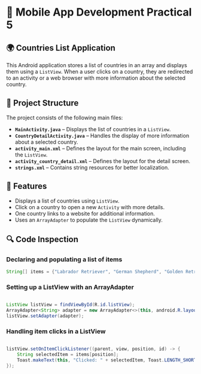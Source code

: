 
# 📌 Mobile App Development Practical 5  
## 🌍 Countries List Application  

This Android application stores a list of countries in an array and displays them using a `ListView`. When a user clicks on a country, they are redirected to an activity or a web browser with more information about the selected country.

## 📂 Project Structure  

The project consists of the following main files:  

- **`MainActivity.java`** – Displays the list of countries in a `ListView`.  
- **`CountryDetailActivity.java`** – Handles the display of more information about a selected country.  
- **`activity_main.xml`** – Defines the layout for the main screen, including the `ListView`.  
- **`activity_country_detail.xml`** – Defines the layout for the detail screen.  
- **`strings.xml`** – Contains string resources for better localization.  

## 🚀 Features  

- Displays a list of countries using `ListView`.  
- Click on a country to open a new `Activity` with more details.  
- One country links to a website for additional information.  
- Uses an `ArrayAdapter` to populate the `ListView` dynamically.

## 🔍 Code Inspection
### Declaring and populating a list of items
```java
String[] items = {"Labrador Retriever", "German Shepherd", "Golden Retriever", "Bulldog", "Poodle"};
```
### Setting up a ListView with an ArrayAdapter

```java

ListView listView = findViewById(R.id.listView);
ArrayAdapter<String> adapter = new ArrayAdapter<>(this, android.R.layout.simple_list_item_1, items);
listView.setAdapter(adapter);
```

### Handling item clicks in a ListView
```java

listView.setOnItemClickListener((parent, view, position, id) -> {
    String selectedItem = items[position];
    Toast.makeText(this, "Clicked: " + selectedItem, Toast.LENGTH_SHORT).show();
});
```





